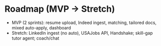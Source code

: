 # Roadmap (MVP → Stretch)
- MVP (2 sprints): resume upload, Indeed ingest, matching, tailored docs, mixed auto-apply, dashboard
- Stretch: LinkedIn ingest (no auto), USAJobs API, Handshake; skill-gap tutor agent; coach/chat
